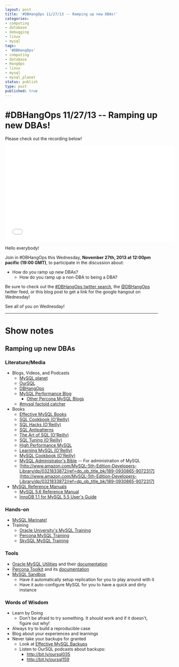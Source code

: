 ```yaml
---
layout: post
title: '#DBHangOps 11/27/13 -- Ramping up new DBAs!'
categories:
- computing
- database
- debugging
- linux
- mysql
tags:
- '#DBHangOps'
- computing
- database
- HangOps
- linux
- mysql
- mysql_planet
status: publish
type: post
published: true
---
```

\#DBHangOps 11/27/13 -- Ramping up new DBAs!
========================================================

Please check out the recording below!

<iframe width="560" height="315" src="//www.youtube.com/embed/BUnNT43lrEw" frameborder="0" allowfullscreen></iframe>


Hello everybody!

Join in \#DBHangOps this Wednesday, **November 27th, 2013 at 12:00pm pacific (19:00 GMT)**, to participate in the discussion about:

* How do you ramp up new DBAs?
	* How do you ramp up a non-DBA to being a DBA?

Be sure to check out the [\#DBHangOps twitter search](https://twitter.com/search/realtime?q=%23DBHangOps), the [@DBHangOps](https://twitter.com/dbhangops) twitter feed, or this blog post to get a link for the google hangout on Wednesday!

See all of you on Wednesday!



---

<a name="show-notes">Show notes</a>
===========

## Ramping up new DBAs ##

### Literature/Media ###
* Blogs, Videos, and Podcasts
	* [MySQL planet](http://planet.mysql.com)
	* [OurSQL](http://www.oursql.com/)
	* [DBHangOps](http://www.dbhangops.net)
	* [MySQL Performance Blog](http://www.mysqlperformanceblog.com/)
		* [Other Percona MySQL Blogs](http://www.percona.com/resources/mysql-blogs)
	* [\#mysql factoid catcher](http://bot.hashmysql.org/ubiquity/index.php)
* Books
	* [Effective MySQL Books](http://effectivemysql.com/book/)
	* [SQL Cookbook (O'Reilly)](http://www.amazon.com/Cookbook-Cookbooks-OReilly-Anthony-Molinaro/dp/0596009763)
	* [SQL Hacks (O'Reilly)](http://shop.oreilly.com/product/9780596527990.do)
	* [SQL Antipatterns](http://pragprog.com/book/bksqla/sql-antipatterns)
	* [The Art of SQL (O'Reilly)](http://shop.oreilly.com/product/9780596008949.do)
	* [SQL Tuning (O'Reilly)](http://shop.oreilly.com/product/9780596005733.do)
	* [High Performance MySQL](http://shop.oreilly.com/product/0636920022343.do)
	* [Learning MySQL (O'Reilly)](http://shop.oreilly.com/product/9780596008642.do)
	* [MySQL Cookbook (O'Reilly)](http://shop.oreilly.com/product/9780596527082.do)
	* [MySQL Administrator's Bible](tinyurl.com/mysqlbible) -- For administration of MySQL
	* [http://www.amazon.com/MySQL-5th-Edition-Developers-Library/dp/0321833872/ref=dp_ob_title_bk/189-0930865-9072317](http://www.amazon.com/MySQL-5th-Edition-Developers-Library/dp/0321833872/ref=dp_ob_title_bk/189-0930865-9072317) 
* [MySQL Reference Manuals](http://dev.mysql.com/doc/)
	* [MySQL 5.6 Reference Manual](http://dev.mysql.com/doc/refman/5.6/en/index.html)
	* [InnoDB 1.1 for MySQL 5.5 User's Guide](http://dev.mysql.com/doc/innodb/1.1/en/index.html)

### Hands-on ###
* [MySQL Marinate!](http://www.meetup.com/Virtual-Tech-Self-Study/events/84103332/)
* Training
	* [Oracle University's MySQL Training](http://education.oracle.com/mysql/)
	* [Percona MySQL Training](http://www.percona.com/products/mysql-training)
	* [SkySQL MySQL Training](http://www.skysql.com/products/mysql-training)

### Tools ###
* [Oracle MySQL Utilities](https://launchpad.net/mysql-utilities) and their [documentation](http://dev.mysql.com/doc/mysql-utilities/1.3/en/)
* [Percona Toolkit](http://www.percona.com/software/percona-toolkit) and its [documentation](http://www.percona.com/doc/percona-toolkit/2.2/)
* [MySQL Sandbox](http://mysqlsandbox.net/)
	* Have it automatically setup replication for you to play around with it
	* Have it auto-configure MySQL for you to have a quick and dirty instance


### Words of Wisdom ###
* Learn by Doing
	* Don't be afraid to try something. It *should* work and if it doesn't, figure out why!
* Always try to build a reproducible case
* Blog about your experiences and learnings
* Never take your backups for granted
	* Look at [Effective MySQL Backups](http://effectivemysql.com/book/)
	* Listen to OurSQL podcasts about backups:
		* http://bit.ly/oursql035
		* http://bit.ly/oursql159

